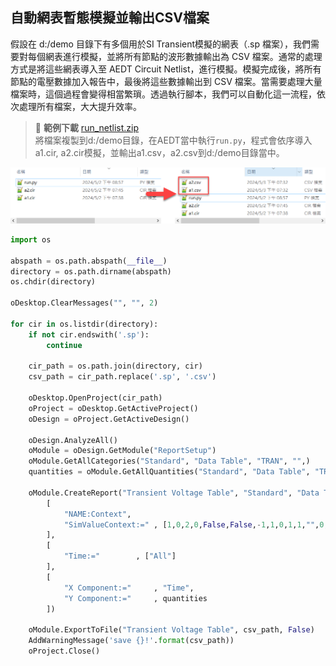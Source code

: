 自動網表暫態模擬並輸出CSV檔案
---

假設在 d:/demo 目錄下有多個用於SI Transient模擬的網表（.sp 檔案），我們需要對每個網表進行模擬，並將所有節點的波形數據輸出為 CSV 檔案。通常的處理方式是將這些網表導入至 AEDT Circuit Netlist，進行模擬。模擬完成後，將所有節點的電壓數據加入報告中，最後將這些數據輸出到 CSV 檔案。當需要處理大量檔案時，這個過程會變得相當繁瑣。透過執行腳本，我們可以自動化這一流程，依次處理所有檔案，大大提升效率。
>:link: **範例下載**
[run_netlist.zip](/assets/run_netlist.zip)<br> 將檔案複製到d:/demo目錄，在AEDT當中執行`run.py`，程式會依序導入a1.cir, a2.cir模擬，並輸出a1.csv，a2.csv到d:/demo目錄當中。

![2024-05-03_19-39-21](/assets/2024-05-03_19-39-21.png)

```python
import os

abspath = os.path.abspath(__file__)
directory = os.path.dirname(abspath)
os.chdir(directory)

oDesktop.ClearMessages("", "", 2)

for cir in os.listdir(directory):
    if not cir.endswith('.sp'):
        continue
    
    cir_path = os.path.join(directory, cir)
    csv_path = cir_path.replace('.sp', '.csv')
    
    oDesktop.OpenProject(cir_path)
    oProject = oDesktop.GetActiveProject()
    oDesign = oProject.GetActiveDesign()
    
    oDesign.AnalyzeAll()
    oModule = oDesign.GetModule("ReportSetup")
    oModule.GetAllCategories("Standard", "Data Table", "TRAN", "",)
    quantities = oModule.GetAllQuantities("Standard", "Data Table", "TRAN", "", 'Voltage')
    
    oModule.CreateReport("Transient Voltage Table", "Standard", "Data Table", "TRAN", 
     	[
    		"NAME:Context",
    		"SimValueContext:="	, [1,0,2,0,False,False,-1,1,0,1,1,"",0,0,"DE",False,"0"]
     	], 
     	[
    		"Time:="		, ["All"]
     	], 
     	[
    		"X Component:="		, "Time",
    		"Y Component:="		, quantities
     	])
    
    oModule.ExportToFile("Transient Voltage Table", csv_path, False)
    AddWarningMessage('save {}!'.format(csv_path))
    oProject.Close()

```